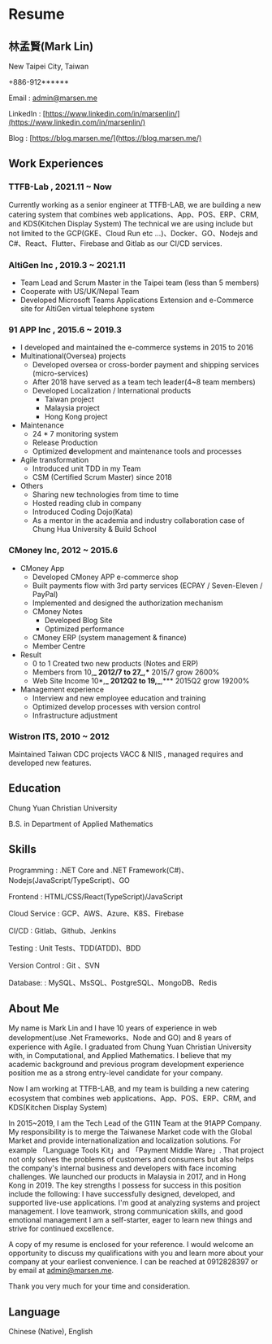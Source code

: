 # Resume

## **林孟賢(Mark Lin)**

New Taipei City, Taiwan

+886-912******

Email : [admin@marsen.me](mailto:admin@marsen.me)

LinkedIn : [https://www.linkedin.com/in/marsenlin/](https://www.linkedin.com/in/marsenlin/)

Blog : [https://blog.marsen.me/](https://blog.marsen.me/)

## Work Experiences

### TTFB-Lab , 2021.11 ~ Now

Currently working as a senior engineer at TTFB-LAB, we are building a new catering system that combines web applications、App、POS、ERP、CRM, and KDS(Kitchen Display System)
The technical we are using include but not limited to the GCP(GKE、Cloud Run etc …)、Docker、GO、Nodejs and C#、React、Flutter、Firebase and Gitlab as our CI/CD services.

### AltiGen Inc , 2019.3 ~ 2021.11

- Team Lead and Scrum Master in the Taipei team (less than 5 members)
- Cooperate with US/UK/Nepal Team
- Developed Microsoft Teams Applications Extension and e-Commerce site for AltiGen virtual telephone system

### 91 APP Inc , 2015.6 ~ 2019.3

- I developed and maintained the e-commerce systems in 2015 to 2016
- Multinational(Oversea) projects
  - Developed oversea or cross-border payment and shipping services (micro-services)
  - After 2018 have served as a team tech leader(4~8 team members)
  - Developed Localization / International products
    - Taiwan project
    - Malaysia project
    - Hong Kong project
- Maintenance
  - 24 \* 7 monitoring system
  - Release Production
  - Optimized **d**evelopment and maintenance tools and processes
- Agile transformation
  - Introduced unit TDD in my Team
  - CSM (Certified Scrum Master) since 2018
- Others
  - Sharing new technologies from time to time
  - Hosted reading club in company
  - Introduced Coding Dojo(Kata)
  - As a mentor in the academia and industry collaboration case of Chung Hua University & Build School

### CMoney Inc, 2012 ~ 2015.6

- CMoney App
  - Developed CMoney APP e-commerce shop
  - Built payments flow with 3rd party services (ECPAY / Seven-Eleven / PayPal)
  - Implemented and designed the authorization mechanism
  - CMoney Notes
    - Developed Blog Site
    - Optimized performance
  - CMoney ERP (system management & finance)
  - Member Centre
- Result
  - 0 to 1 Created two new products (Notes and ERP)
  - Members from 10,**_ 2012/7 to 27_,\*** 2015/7 grow 2600%
  - Web Site Income 10\*,**_ 2012Q2 to 19,_**,\*\*\* 2015Q2 grow 19200%
- Management experience
  - Interview and new employee education and training
  - Optimized develop processes with version control
  - Infrastructure adjustment

### Wistron ITS, 2010 ~ 2012

Maintained Taiwan CDC projects VACC & NIIS , managed requires and developed new features.

## Education

Chung Yuan Christian University

B.S. in Department of Applied Mathematics

## Skills

Programming : .NET Core and .NET Framework(C#)、Nodejs(JavaScript/TypeScript)、GO

Frontend : HTML/CSS/React(TypeScript)/JavaScript

Cloud Service : GCP、AWS、Azure、K8S、Firebase

CI/CD : Gitlab、Github、Jenkins

Testing : Unit Tests、TDD(ATDD)、BDD

Version Control : Git 、SVN

Database: : MySQL、MsSQL、PostgreSQL、MongoDB、Redis

## About Me

My name is Mark Lin and I have 10 years of experience in web development(use .Net Frameworks、Node and GO) and 8 years of experience with Agile. I graduated from Chung Yuan Christian University with, in Computational, and Applied Mathematics. I believe that my academic background and previous program development experience position me as a strong entry-level candidate for your company.

Now I am working at TTFB-LAB, and my team is building a new catering ecosystem that combines web applications、App、POS、ERP、CRM, and KDS(Kitchen Display System)

In 2015~2019, I am the Tech Lead of the G11N Team at the 91APP Company. My responsibility is to merge the Taiwanese Market code with the Global Market and provide internationalization and localization solutions. For example 「Language Tools Kit」and 「Payment Middle Ware」. That project not only solves the problems of customers and consumers but also helps the company's internal business and developers with face incoming challenges. We launched our products in Malaysia in 2017, and in Hong Kong in 2019. The key strengths I possess for success in this position include the following: I have successfully designed, developed, and supported live-use applications. I'm good at analyzing systems and project management. I love teamwork, strong communication skills, and good emotional management I am a self-starter, eager to learn new things and strive for continued excellence.

A copy of my resume is enclosed for your reference. I would welcome an opportunity to discuss my qualifications with you and learn more about your company at your earliest convenience. I can be reached at 0912828397 or by email at admin@marsen.me.

Thank you very much for your time and consideration.

## Language

Chinese (Native), English
